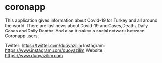 # coronapp

This application gives information about Covid-19 for Turkey and all around the world. 
There are last news about Covid-19 and Cases,Deaths,Daily Cases and Daily Deaths. 
And also it makes a social network between Coronapp users.

Twitter: https://twitter.com/duoyazilim
Instagram: https://www.instagram.com/duoyazilim
Website: https://www.duoyazilim.com
